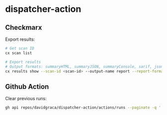 # dispatcher-action

## Checkmarx

Export results:

```bash
# Get scan ID
cx scan list

# Export results
# Output formats: summaryHTML, summaryJSON, summaryConsole, sarif, json, sonar
cx results show --scan-id <scan-id> --output-name report --report-format json --output-path '.'
```

## Github Action

Clear previous runs:

```bash
gh api repos/davidgraca/dispatcher-action/actions/runs --paginate -q '.workflow_runs[] | select(.head_branch != "main") | "\(.id)"' | xargs -n1 -I % gh api repos/davidgraca/dispatcher-action/actions/runs/% -X DELETE
```
